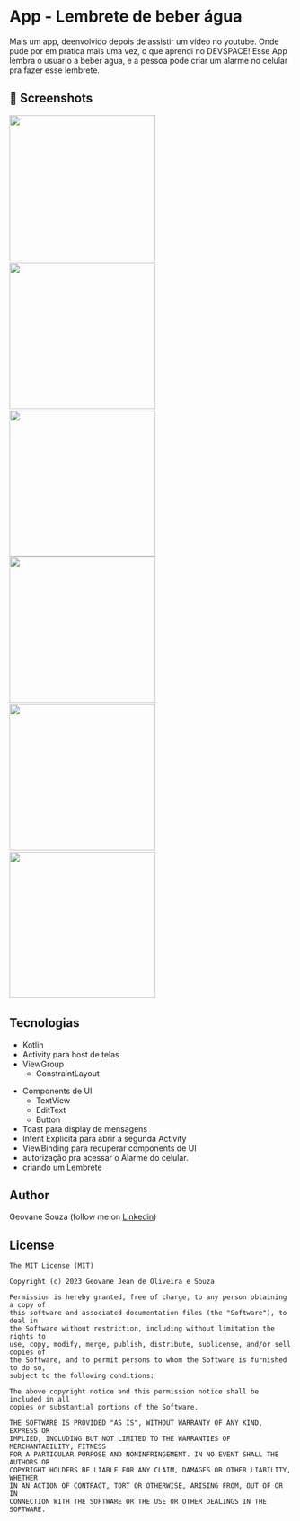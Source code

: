 # App - Lembrete de beber água
Mais um app, deenvolvido depois de assistir um vídeo no youtube. Onde pude por em pratica mais uma vez, o que aprendi no DEVSPACE!
Esse App lembra o usuario a beber agua, e a pessoa pode criar um alarme no celular pra fazer esse lembrete.


## :camera_flash: Screenshots
<!-- You can add more screenshots here if you like -->
<img src="/result/i1.png" width="260">&emsp;<img src="/result/i2.png" width="260">&emsp;<img src="/result/i3.png" width="260"><img src="/result/i4.png" width="260">&emsp;<img src="/result/i5.png" width="260">&emsp;<img src="/result/i6.png" width="260">&emsp;

## Tecnologias
* Kotlin
* Activity para host de telas
* ViewGroup
    * ConstraintLayout
- Components de UI
    - TextView
    - EditText
    - Button
- Toast para display de mensagens
- Intent Explicita para abrir a segunda Activity
- ViewBinding para recuperar components de UI 
- autorização pra acessar o Alarme do celular.
- criando um Lembrete 




## Author
Geovane Souza (follow me on [Linkedin](https://www.linkedin.com/in/geovane99/))

## License
```
The MIT License (MIT)

Copyright (c) 2023 Geovane Jean de Oliveira e Souza

Permission is hereby granted, free of charge, to any person obtaining a copy of
this software and associated documentation files (the "Software"), to deal in
the Software without restriction, including without limitation the rights to
use, copy, modify, merge, publish, distribute, sublicense, and/or sell copies of
the Software, and to permit persons to whom the Software is furnished to do so,
subject to the following conditions:

The above copyright notice and this permission notice shall be included in all
copies or substantial portions of the Software.

THE SOFTWARE IS PROVIDED "AS IS", WITHOUT WARRANTY OF ANY KIND, EXPRESS OR
IMPLIED, INCLUDING BUT NOT LIMITED TO THE WARRANTIES OF MERCHANTABILITY, FITNESS
FOR A PARTICULAR PURPOSE AND NONINFRINGEMENT. IN NO EVENT SHALL THE AUTHORS OR
COPYRIGHT HOLDERS BE LIABLE FOR ANY CLAIM, DAMAGES OR OTHER LIABILITY, WHETHER
IN AN ACTION OF CONTRACT, TORT OR OTHERWISE, ARISING FROM, OUT OF OR IN
CONNECTION WITH THE SOFTWARE OR THE USE OR OTHER DEALINGS IN THE SOFTWARE.
```

